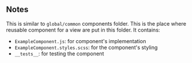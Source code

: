## Notes
This is similar to `global/common` components folder. This is the place where reusable component for a view are put in this folder. It contains:

- `ExampleComponent.js`: for component's implementation
- `ExampleComponent.styles.scss`: for the component's styling
- `__tests__`: for testing the component